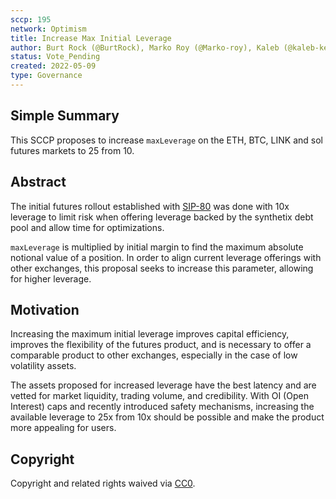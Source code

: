 ```yaml
---
sccp: 195
network: Optimism
title: Increase Max Initial Leverage
author: Burt Rock (@BurtRock), Marko Roy (@Marko-roy), Kaleb (@kaleb-keny)
status: Vote_Pending
created: 2022-05-09
type: Governance
---
```


## Simple Summary

<!--"If you can't explain it simply, you don't understand it well enough." Provide a simplified and layman-accessible explanation of the SCCP.-->

This SCCP proposes to increase `maxLeverage` on the ETH, BTC, LINK and sol futures markets to 25 from 10.

## Abstract

<!--A short (~200 word) description of the variable change proposed.-->

The initial futures rollout established with [SIP-80](https://sips.synthetix.io/sips/sip-80/) was done with 10x leverage to limit risk when offering leverage backed by the synthetix debt pool and allow time for optimizations.

`maxLeverage` is multiplied by initial margin to find the maximum absolute notional value of a position. In order to align current leverage offerings with other exchanges, this proposal seeks to increase this parameter, allowing for higher leverage.

## Motivation

<!--The motivation is critical for SCCPs that want to update variables within Synthetix. It should clearly explain why the existing variable is not incentive aligned. SCCP submissions without sufficient motivation may be rejected outright.-->

Increasing the maximum initial leverage improves capital efficiency, improves the flexibility of the futures product, and is necessary to offer a comparable product to other exchanges, especially in the case of low volatility assets.

The assets proposed for increased leverage have the best latency and are vetted for market liquidity, trading volume, and credibility. With OI (Open Interest) caps and recently introduced safety mechanisms, increasing the available leverage to 25x from 10x should be possible and make the product more appealing for users.

## Copyright

Copyright and related rights waived via [CC0](https://creativecommons.org/publicdomain/zero/1.0/).
